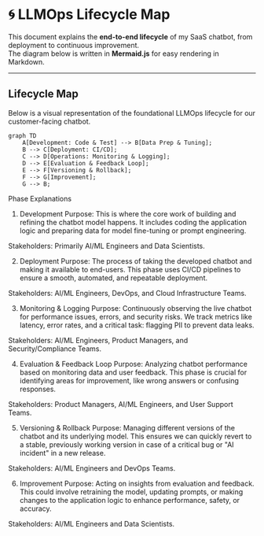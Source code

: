 # 🌀 LLMOps Lifecycle Map

This document explains the **end-to-end lifecycle** of my SaaS chatbot, from deployment to continuous improvement.  
The diagram below is written in **Mermaid.js** for easy rendering in Markdown.

---

## Lifecycle Map

Below is a visual representation of the foundational LLMOps lifecycle for our customer-facing chatbot.

```mermaid
graph TD
    A[Development: Code & Test] --> B[Data Prep & Tuning];
    B --> C[Deployment: CI/CD];
    C --> D[Operations: Monitoring & Logging];
    D --> E[Evaluation & Feedback Loop];
    E --> F[Versioning & Rollback];
    F --> G[Improvement];
    G --> B;
```
Phase Explanations
1. Development
Purpose: This is where the core work of building and refining the chatbot model happens. It includes coding the application logic and preparing data for model fine-tuning or prompt engineering.

Stakeholders: Primarily AI/ML Engineers and Data Scientists.

2. Deployment
Purpose: The process of taking the developed chatbot and making it available to end-users. This phase uses CI/CD pipelines to ensure a smooth, automated, and repeatable deployment.

Stakeholders: AI/ML Engineers, DevOps, and Cloud Infrastructure Teams.

3. Monitoring & Logging
Purpose: Continuously observing the live chatbot for performance issues, errors, and security risks. We track metrics like latency, error rates, and a critical task: flagging PII to prevent data leaks.

Stakeholders: AI/ML Engineers, Product Managers, and Security/Compliance Teams.

4. Evaluation & Feedback Loop
Purpose: Analyzing chatbot performance based on monitoring data and user feedback. This phase is crucial for identifying areas for improvement, like wrong answers or confusing responses.

Stakeholders: Product Managers, AI/ML Engineers, and User Support Teams.

5. Versioning & Rollback
Purpose: Managing different versions of the chatbot and its underlying model. This ensures we can quickly revert to a stable, previously working version in case of a critical bug or "AI incident" in a new release.

Stakeholders: AI/ML Engineers and DevOps Teams.

6. Improvement
Purpose: Acting on insights from evaluation and feedback. This could involve retraining the model, updating prompts, or making changes to the application logic to enhance performance, safety, or accuracy.

Stakeholders: AI/ML Engineers and Data Scientists.




